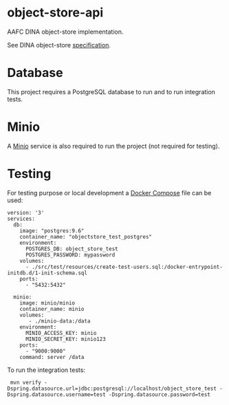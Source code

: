# object-store-api
AAFC DINA object-store implementation.

See DINA object-store [specification](https://github.com/DINA-Web/object-store-specs).

# Database
This project requires a PostgreSQL database to run and to run integration tests.

# Minio
A [Minio](https://min.io/) service is also required to run the project (not required for testing).

# Testing
For testing purpose or local development a [Docker Compose](https://docs.docker.com/compose/) file can be used:

```
version: '3'
services:
  db:
    image: "postgres:9.6"
    container_name: "objectstore_test_postgres"
    environment:
      POSTGRES_DB: object_store_test
      POSTGRES_PASSWORD: mypassword
    volumes:
      - ./src/test/resources/create-test-users.sql:/docker-entrypoint-initdb.d/1-init-schema.sql
    ports:
      - "5432:5432"
      
  minio:
    image: minio/minio
    container_name: minio
    volumes:
       - ./minio-data:/data
    environment:
      MINIO_ACCESS_KEY: minio
      MINIO_SECRET_KEY: minio123
    ports:
      - "9000:9000"
    command: server /data
```

To run the integration tests:

```
 mvn verify -Dspring.datasource.url=jdbc:postgresql://localhost/object_store_test -Dspring.datasource.username=test -Dspring.datasource.password=test
```
